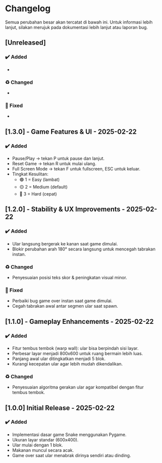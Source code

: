 # Changelog

Semua perubahan besar akan tercatat di bawah ini. Untuk informasi lebih lanjut, silakan merujuk pada dokumentasi lebih lanjut atau laporan bug.

## [Unreleased]

### ✔️ Added

-

### ♻️ Changed

-

### 🐛 Fixed

-

## [1.3.0] - Game Features & UI - 2025-02-22

### ✔️ Added

- Pause/Play → tekan P untuk pause dan lanjut.
- Reset Game → tekan R untuk mulai ulang.
- Full Screen Mode → tekan F untuk fullscreen, ESC untuk keluar.
- Tingkat Kesulitan:
    - 🟢 1 = Easy (lambat)
    - 🟡 2 = Medium (default)
    - 🔴 3 = Hard (cepat)

## [1.2.0] - Stability & UX Improvements - 2025-02-22

### ✔️ Added

- Ular langsung bergerak ke kanan saat game dimulai.
- Blokir perubahan arah 180° secara langsung untuk mencegah tabrakan instan.

### ♻️ Changed

- Penyesuaian posisi teks skor & peningkatan visual minor.

### 🐛 Fixed

- Perbaiki bug game over instan saat game dimulai.
- Cegah tabrakan awal antar segmen ular saat spawn.

## [1.1.0] - Gameplay Enhancements - 2025-02-22

### ✔️ Added

- Fitur tembus tembok (warp wall): ular bisa berpindah sisi layar.
- Perbesar layar menjadi 800x600 untuk ruang bermain lebih luas.
- Panjang awal ular ditingkatkan menjadi 5 blok.
- Kurangi kecepatan ular agar lebih mudah dikendalikan.

### ♻️ Changed
- Penyesuaian algoritma gerakan ular agar kompatibel dengan fitur tembus tembok.

## [1.0.0] Initial Release - 2025-02-22

### ✔️ Added

- Implementasi dasar game Snake menggunakan Pygame.
- Ukuran layar standar (600x400).
- Ular mulai dengan 1 blok.
- Makanan muncul secara acak.
- Game over saat ular menabrak dirinya sendiri atau dinding.